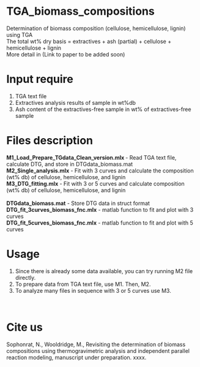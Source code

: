 # TGA_biomass_compositions
Determination of biomass composition (cellulose, hemicellulose, lignin) using TGA <br>
The total wt% dry basis  = extractives + ash (partial) + cellulose + hemicellulose + lignin <br>
More detail in (Link to paper to be added soon)

# Input require
1. TGA text file <br>
2. Extractives analysis results of sample in wt%db <br>
3. Ash content of the extractives-free sample in wt% of extractives-free sample <br>

# Files description
<b>M1_Load_Prepare_TGdata_Clean_version.mlx </b>  - Read TGA text file, calculate DTG, and store in DTGdata_biomass.mat <br>
<b>M2_Single_analysis.mlx</b> - Fit with 3 curves and calculate the composition (wt% db) of cellulose, hemicellulose, and lignin <br>
<b>M3_DTG_fitting.mlx</b> - Fit with 3 or 5 curves and calculate composition (wt% db) of cellulose, hemicellulose, and lignin <br>
<br>
<b>DTGdata_biomass.mat</b> - Store DTG data in struct format <br>
<b>DTG_fit_3curves_biomass_fnc.mlx</b> - matlab function to fit and plot with 3 curves <br>
<b>DTG_fit_5curves_biomass_fnc.mlx</b> - matlab function to fit and plot with 5 curves <br>

# Usage
1. Since there is already some data available, you can try running M2 file directly. <br>
2. To prepare data from TGA text file, use M1. Then, M2. <br>
3. To analyze many files in sequence with 3 or 5 curves use M3. <br>
<br>

# Cite us
Sophonrat, N., Wooldridge, M., Revisiting the determination of biomass compositions using thermogravimetric analysis and independent parallel reaction modeling, manuscript under preparation. xxxx.
